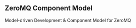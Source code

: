 ZeroMQ Component Model
----------------------

Model-driven Development & Component Model for ZeroMQ
